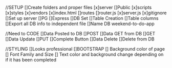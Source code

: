 //SETUP
[]Create folders and proper files
    [x]server
        []Public
            [x]scripts
            [x]styles
            [x]vendors
            [x]index.html
        []routes
            []router.js
        [x]server.js
    [x]gitignore
[]Set up server
    []PG
    []Express
[]DB Set
    []Table Creation
    []Table columns
    []Export all DB info to independent file
    []Name DB weekend-to-do-app


//Need to CODE
[]Data Posted to DB
    []POST
[]Data GET from DB
    []GET
[]Data Update
    []PUT
    []Complete Button
[]Data Delete
    []Delete from DB


//STYLING
    []Looks professional
        []BOOTSTRAP
    [] Background color of page
    [] Font Family and Size
    [] Text color and background change depending on if it has been completed



